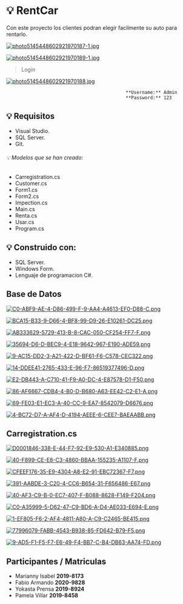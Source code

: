 # :bulb: RentCar
Con este proyecto los clientes podran elegir facilmente su auto para rentarlo.

[![photo5145448602921970187-1.jpg](https://i.postimg.cc/D0frfYD9/photo5145448602921970187-1.jpg)](https://postimg.cc/S252DVmd)

[![photo5145448602921970189-1.jpg](https://i.postimg.cc/x8dmVNNY/photo5145448602921970189-1.jpg)](https://postimg.cc/mz0kQDS6)

> Login

[![photo5145448602921970188.jpg](https://i.postimg.cc/SxKzXMgM/photo5145448602921970188.jpg)](https://postimg.cc/tYLgwYQq)

                                                **Username:** Admin
                                                **Password:** 123


## :bulb: Requisitos
- Visual Studio.
- SQL Server.
- Git.

###### :bulb: Modelos que se han creado:
- Carregistration.cs
- Customer.cs
- Form1.cs
- Form2.cs
- Impection.cs
- Main.cs
- Renta.cs
- Usar.cs
- Program.cs

## :bulb: Construido con:
- SQL Server.
- Windows Form.
- Lenguaje de programacion C#.

## Base de Datos 

[![C0-ABF9-AE-4-D86-499-F-9-AA4-A4613-EF0-D88-C.png](https://i.postimg.cc/gk2WMqF0/C0-ABF9-AE-4-D86-499-F-9-AA4-A4613-EF0-D88-C.png)](https://postimg.cc/jCmm2fjV)

[![BCA15-B33-9-D66-4-BF8-99-D9-26-E10261-DC25.png](https://i.postimg.cc/59m7khbB/BCA15-B33-9-D66-4-BF8-99-D9-26-E10261-DC25.png)](https://postimg.cc/mhtyP6ck)

[![AB333629-5729-413-B-8-CAC-050-CF254-FF7-F.png](https://i.postimg.cc/hjsLpqTh/AB333629-5729-413-B-8-CAC-050-CF254-FF7-F.png)](https://postimg.cc/ZB9v52fh)

[![35694-D6-D-BEC9-4-E18-9642-967-E190-ADE59.png](https://i.postimg.cc/RhGg6HXs/35694-D6-D-BEC9-4-E18-9642-967-E190-ADE59.png)](https://postimg.cc/JHDNSGwZ)

[![9-AC15-DD2-3-A21-422-D-BF61-F6-C578-CEC322.png](https://i.postimg.cc/C566r8kZ/9-AC15-DD2-3-A21-422-D-BF61-F6-C578-CEC322.png)](https://postimg.cc/JHZqGGTm)
 
[![14-DDEE41-2765-433-E-96-F7-86519377496-D.png](https://i.postimg.cc/MKvLMsJ1/14-DDEE41-2765-433-E-96-F7-86519377496-D.png)](https://postimg.cc/HV1zF9xL)

[![E2-DB443-A-C710-41-F9-A0-DC-4-E87578-D1-F50.png](https://i.postimg.cc/MGb32N1J/E2-DB443-A-C710-41-F9-A0-DC-4-E87578-D1-F50.png)](https://postimg.cc/xk83Lss6)

[![86-AF6667-CDB4-4-B0-D-B680-A63-EE42-C2-E1-A.png](https://i.postimg.cc/7hcmnkr0/86-AF6667-CDB4-4-B0-D-B680-A63-EE42-C2-E1-A.png)](https://postimg.cc/xNvv9BC1)

[![69-FE03-E1-EC3-A-40-CC-9-EA7-8542079-D6676.png](https://i.postimg.cc/wjD0LZfR/69-FE03-E1-EC3-A-40-CC-9-EA7-8542079-D6676.png)](https://postimg.cc/Xr7f0H0n)

[![4-BC72-D7-A-AF4-D-4194-AEEE-6-CEE7-BAEAABB.png](https://i.postimg.cc/J0yQn2Hn/4-BC72-D7-A-AF4-D-4194-AEEE-6-CEE7-BAEAABB.png)](https://postimg.cc/sGrWHKcd)

## Carregistration.cs

[![D0001846-338-E-44-F7-92-E9-530-A1-E340885.png](https://i.postimg.cc/NfCkTYk0/D0001846-338-E-44-F7-92-E9-530-A1-E340885.png)](https://postimg.cc/GHYDwWN0)

[![40-F899-CE-E8-C3-4860-BBAA-155235-A1107-F.png](https://i.postimg.cc/65PCqcB2/40-F899-CE-E8-C3-4860-BBAA-155235-A1107-F.png)](https://postimg.cc/VdjJHjrm)

[![CFEEF176-35-E9-4304-A8-E2-91-EBC72367-F7.png](https://i.postimg.cc/s2dS92Q3/CFEEF176-35-E9-4304-A8-E2-91-EBC72367-F7.png)](https://postimg.cc/hXsfKc1Y)

[![391-AABDE-3-C20-4-CC6-B654-31-F656486-E67.png](https://i.postimg.cc/d1nyYmW0/391-AABDE-3-C20-4-CC6-B654-31-F656486-E67.png)](https://postimg.cc/N99M8Tvh)

[![40-AF3-C9-B-0-EC7-407-F-B088-8628-F149-F204.png](https://i.postimg.cc/L5bgq4FK/40-AF3-C9-B-0-EC7-407-F-B088-8628-F149-F204.png)](https://postimg.cc/D41wHTzB)

[![C0-A35999-5-D62-47-C9-BD6-A-D4-AE033-E694-E.png](https://i.postimg.cc/zX4R8fkT/C0-A35999-5-D62-47-C9-BD6-A-D4-AE033-E694-E.png)](https://postimg.cc/zVSfk86f)
   
[![1-EF805-F6-2-AF4-4811-A80-A-C9-C2465-BE415.png](https://i.postimg.cc/7Z7J6yBd/1-EF805-F6-2-AF4-4811-A80-A-C9-C2465-BE415.png)](https://postimg.cc/xXf1xBV3)

[![77996079-FABB-4543-B938-85-FD642-B79-F5.png](https://i.postimg.cc/mDdtqZDz/77996079-FABB-4543-B938-85-FD642-B79-F5.png)](https://postimg.cc/phFW5HKR)

[![9-AD5-F1-F5-F7-E6-49-F4-BB7-C-B4-DB63-AA74-FD.png](https://i.postimg.cc/X7BpHb0q/9-AD5-F1-F5-F7-E6-49-F4-BB7-C-B4-DB63-AA74-FD.png)](https://postimg.cc/1fPmXbX1)
    
## Participantes        /    Matriculas
- Marianny Isabel           **2019-8173**
- Fabio Armando             **2020-9828**
- Yokasta Prensa            **2019-8924**
- Pamela Villar             **2019-8458**


